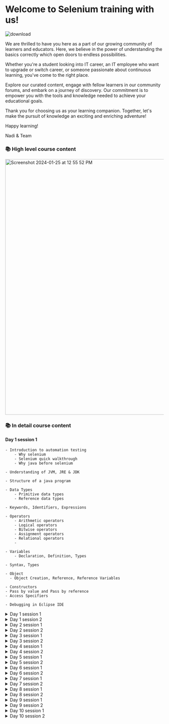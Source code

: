 
# Welcome to Selenium training with us!

![download](https://github.com/naditraining/naditraining.github.io/assets/157560787/752e5106-775c-459c-9c8d-29d9a085d37d)


We are thrilled to have you here as a part of our growing community of learners and educators. Here, we believe in the power of understanding the basics correctly which open doors to endless possibilities.

Whether you're a student looking into IT career, an IT employee who want to upgrade or switch career, or someone passionate about continuous learning, you've come to the right place. 

Explore our curated content, engage with fellow learners in our community forums, and embark on a journey of discovery. Our commitment is to empower you with the tools and knowledge needed to achieve your educational goals.

Thank you for choosing us as your learning companion. Together, let's make the pursuit of knowledge an exciting and enriching adventure!

Happy learning!

Nadi & Team

### 📚 High level course content

<img width="810" alt="Screenshot 2024-01-25 at 12 55 52 PM" src="https://github.com/naditraining/naditraining.github.io/assets/157560787/0b22fedc-abbb-4d78-9b30-0655bf14370a">

### 📚 In detail course content

#### Day 1 session 1

    - Introduction to automation testing	
        - Why selenium	
        - Selenium quick walkthrough	
        - Why java before selenium	
          
    - Understanding of JVM, JRE & JDK	
          
    - Structure of a java program	
          
    - Data Types	
        - Primitive data types	
        - Reference data types  	
    
    - Keywords, Identifiers, Expressions	
          
    - Operators	
        - Arithmetic operators	
        - Logical operators	
        - Bitwise operators	
        - Assignment operators	
        - Relational operators	
        - 	
      
    - Variables	
        - Declaration, Definition, Types		
      
    - Syntax, Types	
    
    - Object	
      - Object Creation, Reference, Reference Variables	
      
    - Constructors	
    - Pass by value and Pass by reference	
    - Access Specifiers	
      
    - Debugging in Eclipse IDE	


<details>
  <summary>Day 1 session 1</summary>

      - Introduction to automation testing	
          - Why selenium	
          - Selenium quick walkthrough	
          - Why java before selenium	
            
      - Understanding of JVM, JRE & JDK	
            
      - Structure of a java program	
            
      - Data Types	
          - Primitive data types	
          - Reference data types  	
      
      - Keywords, Identifiers, Expressions	
            
      - Operators	
          - Arithmetic operators	
          - Logical operators	
          - Bitwise operators	
          - Assignment operators	
          - Relational operators	
          - 	
        
      - Variables	
          - Declaration, Definition, Types		
        
      - Syntax, Types	
      
      - Object	
        - Object Creation, Reference, Reference Variables	
        
      - Constructors	
      - Pass by value and Pass by reference	
      - Access Specifiers	
        
      - Debugging in Eclipse IDE	
</details>
<details>
  <summary>Day 1 session 2</summary>

    - Control Statement	
    	- If statement	
    	- else statement	
    	- if-else statement	
    	- nested if statement	
    			
    - Looping Statement	
    	- for statement	
    	- for each statement	
    	- while statement	
    	- do.. while statement	
    			
    - Switch case	
    		
    - Break and continue 	
    			
    - Best practice	
    			
    - Arrays	
    	- Declaring and defining arrays	
    	- Muti Dimensional arrays	
    	- Object Arrays	
    	
    - Best practice	
    	
    - Polymorphism	
    	- Method overriding /Dynamic binding	
    	- Method overloading	
    		
    - Best practice	 

</details>
<details>
  <summary>Day 2 session 1</summary>
   
    -Oops Concepts
    
    -Inheritance
        -Single inheritance
        -Multi level inheritance
        -Hierarchical inheritance
        -Why multiple inheritance not supports in Java
        -Best 
    
    -Abstraction
        -Abstraction using abstract classes
        -Abstraction using interfaces
    
    -Interface
        -Interfaces vs Classes 
        -Nested Interfaces
        -Interface as a type
        -Best 
    
    -Static 
        -Static Variable
        -Static Methods
        -Best 
</details>
<details>
  <summary>Day 2 session 2</summary>
    
    -Exception Handling
      -Throw and throws keywords
      -Categories of Exception, Exception hierarchy
      -Try catch and finally keywords
      -Customized exception
      -Best 
    
    -File Handling in java
      -Files, Streams, Types of streams
    
    -Regular Expressions
    
    -Best 
</details>
<details>
  <summary>Day 3 session 1</summary>
 
    -Collection Framework
      -Difference between array and collections
      -List, Set, Map Interface
      -Its Associated Methods
      -Its Implementing Classes 
      -ArrayList
      -HashSet
      -HashMap
      -
</details>
<details>
  <summary>Day 3 session 2</summary>
     
    -Html Element Basics
        -Tag
        -Attribute, Property
        -Text
    
    -Locators
        -Selenium Locators
        -Locators Strategy
        -
    
    -First WebDriver Script
    
        -Introduction to base WD Methods -get, FindElement, close
        -Introduction to base WE Methods -sendKeys, clear, click
        -Introduction to base wait types and window maximize
    
    - a testcase to write first script
    
        -Selenium Verifications
        -Browser Verifications - getTitle, getCurrentUrl
        -Element Verifications - getText, getAttribute, getCssColor
        - a testcase to implement verifications
    
    -Interact with elements
        -Edit, Button, Checkbox, Link, Radio button etc
        -Dropdown strategy
        -
        - a testcase to implement dropdowns
</details>
<details>
  <summary>Day 4 session 1</summary>
   
    -Collection Framework
      -Difference between array and collections
      -List, Set, Map Interface
      -Its Associated Methods
      -Its Implementing Classes 
      -ArrayList
      -HashSet
      -HashMap
      -
    
    -Xpath Selector
      -Child & parent 
      -Preceding & following sibling
      -text() & contains()
      -relative and obsolute path
      
    -Interact with multiple elements
    -FindElements
    -Java List Interface and its associated methods
    -Interact with different / last element of same locator
    
    -Take Snapshot
    -How to take snap
    -How does it differ on different browsers
    
    -
    - a testcase to interact with same locator elements
</details>
<details>
  <summary>Day 4 session 2</summary>
   
    -Introduction to Wrapper Methods
      -Develop Wrapper interface
      -Implement methods using Selenium API
      -Implement Exception Handling in the methods
      -Implement snapshot for every method
      -Implement logging to the methods
      -  
    
    - multiple wrappers required for the project
    
    -Alerts
      -Introduction to Alert
      -Methods in Alert Interface
      -When to use what methods?
      -Sweet Alerts and Alert Snapshot
      -Expected Exceptions 
      - a testcase to using alert
    
    -Frames
      -Introduction to Frames
      -How to Switch to a frame?
      -Handle Nested Frames
      -Approach to move out of the frame
      -Expected Exceptions 
      - a testcase to using frame(s)
    
    -Introduction to Window Handles
      -Approach to move from one window to another
    
    -Close vs Quit
    
    -Expected Exceptions
  
    - a testcase to move from one window to another
    
    -Implement Wrapper Methods for Alert, Frame and Windows
        -Wrappers to accept, dismiss and sendKeys of Alert
        -Wrappers to move by index, name/id or webelement for frame
        -Wrappers to switch to specific window (first / last)
   
    - a testcase using wait
</details>
<details>
  <summary>Day 5 session 1</summary>

    -Introduction to Actions
      -Introduction to Actions Class
      -Mouse Actions like Drag & Drop, Mouse Over, Right Click
      -KeyBoard Actions like SendKeys, KeysDown etc
      -Actions Chain - build, perform
      -Actions known limitations
      -File Upload & File Download Method
  
      - a testcase to use keyboard / mouse
</details>
<details>
  <summary>Day 5 session 2</summary>

    -Project
      -Project configuration with wrapper setup
      - testcases
</details>
<details>
  <summary>Day 6 session 1</summary>
  
    - Cucumber BDD basics
</details>
<details>
  <summary>Day 6 session 2</summary>
  
    - Cucumber advanced
</details>
<details>
  <summary>Day 7 session 1</summary>

    -Apache POI
      -Why Apache POI
      -Excel Read
      -Excel Write
      -Excel Append
      -Integrate Data Provider of TestNG With Excel Read
  
      - testcases using excel read and dp
</details>
<details>
  <summary>Day 7 session 2</summary>
  
    - PLACE HOLDER
</details>
<details>
  <summary>Day 8 session 1</summary>
   
    -Page Object Model Framework
      -Why Page Object Model & When it will be effective
      -POM Design Rules
      -POM Implementation of Rules
      -Implementation of testcases using POM framework
      -Implement Negative testcases

    - a single testcase using POM framework
</details>
<details>
  <summary>Day 8 session 2</summary>
   
    - PLACE HOLDER
</details>
<details>
  <summary>Day 9 session 1</summary>
    
    -Maven
      -Maven Features
      -Maven Build Process and Dependencies
      -Maven Automation Project Build
      -to create new maven project
  
    -Git Repository
      -Git Clone
      -Git branch
      -Git commit
      -Git merge
      - to move your code to repo and use it in different machine
</details>
<details>
  <summary>Day 9 session 2</summary>
    
    -Jenkins
      -Install Jenkins
      -Setup Maven Project in Jenkins
      -Schedule the build
      -Email Notification
      -Report send configuration to clients about test run status
    
      - to create new jenkins job
</details>
<details>
  <summary>Day 10 session 1</summary>
    
    - Project framework setup
</details>
<details>
  <summary>Day 10 session 2</summary>
      
    - Creating new test scripts 
</details>

